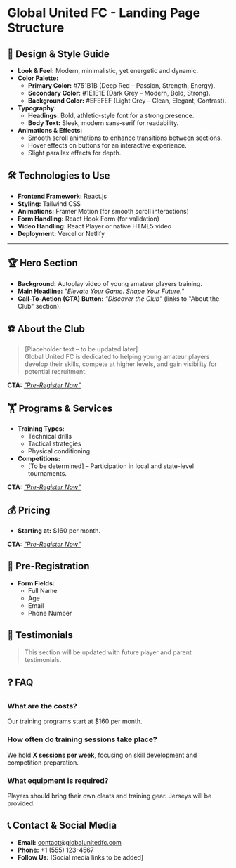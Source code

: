 # Global United FC - Landing Page Structure

## 🎨 Design & Style Guide
- **Look & Feel:** Modern, minimalistic, yet energetic and dynamic.  
- **Color Palette:**  
  - **Primary Color:** #751B1B (Deep Red – Passion, Strength, Energy).  
  - **Secondary Color:** #1E1E1E (Dark Grey – Modern, Bold, Strong).  
  - **Background Color:** #EFEFEF (Light Grey – Clean, Elegant, Contrast).  
- **Typography:**  
  - **Headings:** Bold, athletic-style font for a strong presence.  
  - **Body Text:** Sleek, modern sans-serif for readability.  
- **Animations & Effects:**  
  - Smooth scroll animations to enhance transitions between sections.  
  - Hover effects on buttons for an interactive experience.  
  - Slight parallax effects for depth.  

## 🛠️ Technologies to Use
- **Frontend Framework:** React.js  
- **Styling:** Tailwind CSS  
- **Animations:** Framer Motion (for smooth scroll interactions)  
- **Form Handling:** React Hook Form (for validation)  
- **Video Handling:** React Player or native HTML5 video  
- **Deployment:** Vercel or Netlify  

---

## 🏆 Hero Section
- **Background:** Autoplay video of young amateur players training.  
- **Main Headline:** *"Elevate Your Game. Shape Your Future."*  
- **Call-To-Action (CTA) Button:** *"Discover the Club"* (links to "About the Club" section).  

## ⚽ About the Club
> [Placeholder text – to be updated later]  
Global United FC is dedicated to helping young amateur players develop their skills, compete at higher levels, and gain visibility for potential recruitment.  

**CTA:** *["Pre-Register Now"](#pre-registration)*  

## 🏋️ Programs & Services
- **Training Types:**  
  - Technical drills  
  - Tactical strategies  
  - Physical conditioning  
- **Competitions:**  
  - [To be determined] – Participation in local and state-level tournaments.  

**CTA:** *["Pre-Register Now"](#pre-registration)*  

## 💰 Pricing
- **Starting at:** $160 per month.  

**CTA:** *["Pre-Register Now"](#pre-registration)*  

## 📝 Pre-Registration
- **Form Fields:**  
  - Full Name  
  - Age  
  - Email  
  - Phone Number  

## 🌟 Testimonials
> This section will be updated with future player and parent testimonials.  

## ❓ FAQ
### What are the costs?  
Our training programs start at $160 per month.  

### How often do training sessions take place?  
We hold **X sessions per week**, focusing on skill development and competition preparation.  

### What equipment is required?  
Players should bring their own cleats and training gear. Jerseys will be provided.  

## 📞 Contact & Social Media
- **Email:** contact@globalunitedfc.com  
- **Phone:** +1 (555) 123-4567  
- **Follow Us:** [Social media links to be added]  
